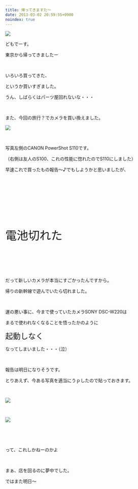 ```yaml
---
title: 帰ってきますた〜
date: 2013-03-02 20:59:55+0900
noindex: true
---
```

<p><img src="https://lh6.googleusercontent.com/-BMu_A99y3zg/UTHkNKu8l6I/AAAAAAAABQI/rWW9k2vQ-7g/s640/IMG_20130301_103945.jpg" /></p>
<p>どもでーす。</p>
<p>東京から帰ってきましたー</p>
<p>&nbsp;</p>
<p>いろいろ買ってきた、</p>
<p>というか買いすぎました。</p>
<p>うん、しばらくはパーツ屋回れないな・・・</p>
<p>&nbsp;</p>
<p>また、今回の旅行？でカメラを買い換えました。</p>
<p><img src="https://lh6.googleusercontent.com/-qitgCW3IuHw/UTHkacSjhDI/AAAAAAAABQo/WmfQW4251Xo/s640/IMG_20130302_141823.jpg" /></p>
<p>&nbsp;</p>
<p>写真左側のCANON PowerShot S110です。</p>
<p>（右側は友人のS100、これの性能に惚れたのでS110にしました）</p>
<p>早速これで買ったもの報告〜♪でもしようかと思いましたが、</p>
<p>&nbsp;</p>
<p>&nbsp;</p>
<p>&nbsp;</p>
<p>&nbsp;</p>
<p>&nbsp;</p>
<p><span style="font-size:36px;">電池切れた</span></p>
<p>&nbsp;</p>
<p>&nbsp;</p>
<p>&nbsp;</p>
<p>だって新しいカメラが本当にすごかったんですから。</p>
<p>帰りの新幹線で遊んでいたら切れました。</p>
<p>&nbsp;</p>
<p>運の悪い事に、今まで使っていたカメラSONY DSC-W220は</p>
<p>まるで使われなくなることを悟ったかのように</p>
<p><span style="font-size:24px;">起動しなく</span></p>
<p>なってしまいました・・・（泣）</p>
<p>&nbsp;</p>
<p>報告は明日になりそうです。</p>
<p>とりあえず、今ある写真を適当にうｐしたので貼っておきます。</p>
<p>&nbsp;</p>
<p><img src="https://lh5.googleusercontent.com/-8S0vby9oA_c/UTHkPtcVwOI/AAAAAAAABQY/lb40jnw-o4g/s640/IMG_20130301_104605.jpg" /></p>
<p>&nbsp;</p>
<p><img src="https://lh4.googleusercontent.com/-aQg8dPQ9zVM/UTHkZfiF6lI/AAAAAAAABQg/WyU8bb0rVcM/s640/IMG_20130301_164605.jpg" /></p>
<p>&nbsp;</p>
<p>&nbsp;</p>
<p>って、これしかねーのかよ</p>
<p>&nbsp;</p>
<p>まぁ、店を回るのに夢中でした。</p>
<p>ではまた明日〜</p>

